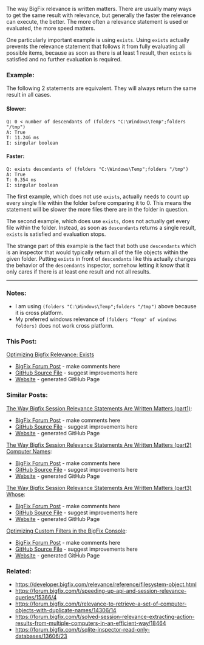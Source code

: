 The way BigFix relevance is written matters. There are usually many ways to get the same result with relevance, but generally the faster the relevance can execute, the better. The more often a relevance statement is used or evaluated, the more speed matters.

One particularly important example is using `exists`. Using `exists` actually prevents the relevance statement that follows it from fully evaluating all possible items, because as soon as there is at least 1 result, then `exists` is satisfied and no further evaluation is required.

### Example:

The following 2 statements are equivalent. They will always return the same result in all cases.

#### Slower:

    Q: 0 < number of descendants of (folders "C:\Windows\Temp";folders "/tmp")
    A: True
    T: 11.246 ms
    I: singular boolean

#### Faster:

    Q: exists descendants of (folders "C:\Windows\Temp";folders "/tmp")
    A: True
    T: 0.354 ms
    I: singular boolean

The first example, which does not use `exists`, actually needs to count up every single file within the folder before comparing it to 0. This means the statement will be slower the more files there are in the folder in question.

The second example, which does use `exists`, does not actually get every file within the folder. Instead, as soon as `descendants` returns a single result, `exists` is satisfied and evaluation stops.

The strange part of this example is the fact that both use `descendants` which is an inspector that would typically return all of the file objects within the given folder. Putting `exists` in front of `descendants` like this actually changes the behavior of the `descendants` inspector, somehow letting it know that it only cares if there is at least one result and not all results.

----------

### Notes:

- I am using `(folders "C:\Windows\Temp";folders "/tmp")` above because it is cross platform.
 - My preferred windows relevance of `(folders "Temp" of windows folders)` does not work cross platform.

### This Post:

[Optimizing Bigfix Relevance: Exists](https://forum.bigfix.com/t/optimizing-bigfix-relevance-exists/19378)

- [BigFix Forum Post](https://forum.bigfix.com/t/optimizing-bigfix-relevance-exists/19378) - make comments here
- [GitHub Source File](https://github.com/jgstew/jgstew.github.io/blob/master/_posts/2016-12-01-Optimizing-BigFix-Relevance:-exists.md) - suggest improvements here
- [Website](http://jgstew.github.io/2016/12/01/Optimizing-BigFix-Relevance-exists.html) - generated GitHub Page

### Similar Posts:

[The Way Bigfix Session Relevance Statements Are Written Matters (part1)](https://forum.bigfix.com/t/the-way-session-relevance-statements-webreports-are-written-matters/13663):

- [BigFix Forum Post](https://forum.bigfix.com/t/the-way-session-relevance-statements-webreports-are-written-matters/13663) - make comments here
- [GitHub Source File](https://github.com/jgstew/jgstew.github.io/blob/master/_posts/2015-06-18-The-way-BigFix-Session-Relevance-statements-are-written-matters-(part1).md) - suggest improvements here
- [Website](http://jgstew.github.io/2015/06/18/The-way-BigFix-Session-Relevance-statements-are-written-matters-(part1).html) - generated GitHub Page

[The Way Bigfix Session Relevance Statements Are Written Matters (part2) Computer Names](https://forum.bigfix.com/t/the-way-session-relevance-statements-are-written-matters-part-2-computer-names/14340):

- [BigFix Forum Post](https://forum.bigfix.com/t/the-way-session-relevance-statements-are-written-matters-part-2-computer-names/14340) - make comments here
- [GitHub Source File](https://github.com/jgstew/jgstew.github.io/blob/master/_posts/2015-09-14-The-way-BigFix-Session-Relevance-statements-are-written-matters-(Part2)-Computer-Names.md) - suggest improvements here
- [Website](http://jgstew.github.io/2015/09/14/The-way-BigFix-Session-Relevance-statements-are-written-matters-(Part2)-Computer-Names.html) - generated GitHub Page

[The Way Bigfix Session Relevance Statements Are Written Matters (part3) Whose](https://forum.bigfix.com/t/the-way-relevance-statements-are-written-matters-part3-whose/18785):

- [BigFix Forum Post](https://forum.bigfix.com/t/the-way-relevance-statements-are-written-matters-part3-whose/18785) - make comments here
- [GitHub Source File](https://github.com/jgstew/jgstew.github.io/blob/master/_posts/2016-10-11-The-way-BigFix-Session-Relevance-statements-are-written-matters-(Part3)-Whose.md) - suggest improvements here
- [Website](http://jgstew.github.io/2016/10/11/The-way-BigFix-Session-Relevance-statements-are-written-matters-(Part3)-Whose.html) - generated GitHub Page

[Optimizing Custom Filters in the BigFix Console](https://forum.bigfix.com/t/optimizing-custom-filters-in-the-bigfix-console/15022):

- [BigFix Forum Post](https://forum.bigfix.com/t/optimizing-custom-filters-in-the-bigfix-console/15022) - make comments here
- [GitHub Source File](https://github.com/jgstew/jgstew.github.io/blob/master/_posts/2016-11-15-Optimizing-Custom-Filters-in-the-BigFix-Console.md) - suggest improvements here
- [Website](http://jgstew.github.io/2016/11/15/Optimizing-Custom-Filters-in-the-BigFix-Console.html) - generated GitHub Page


### Related:

- https://developer.bigfix.com/relevance/reference/filesystem-object.html
- https://forum.bigfix.com/t/speeding-up-api-and-session-relevance-queries/15366/4
- https://forum.bigfix.com/t/relevance-to-retrieve-a-set-of-computer-objects-with-duplicate-names/14306/14
- https://forum.bigfix.com/t/solved-session-relevance-extracting-action-results-from-multiple-computers-in-an-efficient-way/18464
- https://forum.bigfix.com/t/sqlite-inspector-read-only-databases/13606/23
